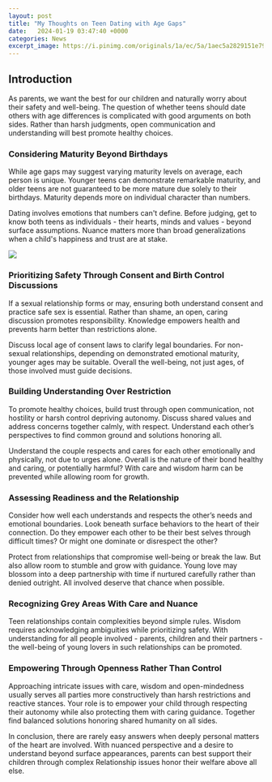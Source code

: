 ```yaml
---
layout: post
title: "My Thoughts on Teen Dating with Age Gaps"
date:   2024-01-19 03:47:40 +0000
categories: News
excerpt_image: https://i.pinimg.com/originals/1a/ec/5a/1aec5a2829151e79601b920553044d94.jpg
---
```

## Introduction
As parents, we want the best for our children and naturally worry about their safety and well-being. The question of whether teens should date others with age differences is complicated with good arguments on both sides. Rather than harsh judgments, open communication and understanding will best promote healthy choices.

### Considering Maturity Beyond Birthdays
While age gaps may suggest varying maturity levels on average, each person is unique. Younger teens can demonstrate remarkable maturity, and older teens are not guaranteed to be more mature due solely to their birthdays. Maturity depends more on individual character than numbers.

Dating involves emotions that numbers can't define. Before judging, get to know both teens as individuals - their hearts, minds and values - beyond surface assumptions. Nuance matters more than broad generalizations when a child's happiness and trust are at stake.


![](https://i.pinimg.com/originals/1a/ec/5a/1aec5a2829151e79601b920553044d94.jpg)
### Prioritizing Safety Through Consent and Birth Control Discussions  
If a sexual relationship forms or may, ensuring both understand consent and practice safe sex is essential. Rather than shame, an open, caring discussion promotes responsibility. Knowledge empowers health and prevents harm better than restrictions alone. 

Discuss local age of consent laws to clarify legal boundaries. For non-sexual relationships, depending on demonstrated emotional maturity, younger ages may be suitable. Overall the well-being, not just ages, of those involved must guide decisions.

### Building Understanding Over Restriction
To promote healthy choices, build trust through open communication, not hostility or harsh control depriving autonomy. Discuss shared values and address concerns together calmly, with respect. Understand each other’s perspectives to find common ground and solutions honoring all. 

Understand the couple respects and cares for each other emotionally and physically, not due to urges alone. Overall is the nature of their bond healthy and caring, or potentially harmful? With care and wisdom harm can be prevented while allowing room for growth.

### Assessing Readiness and the Relationship  
Consider how well each understands and respects the other’s needs and emotional boundaries. Look beneath surface behaviors to the heart of their connection. Do they empower each other to be their best selves through difficult times? Or might one dominate or disrespect the other?
 
Protect from relationships that compromise well-being or break the law. But also allow room to stumble and grow with guidance. Young love may blossom into a deep partnership with time if nurtured carefully rather than denied outright. All involved deserve that chance when possible.

### Recognizing Grey Areas With Care and Nuance
Teen relationships contain complexities beyond simple rules. Wisdom requires acknowledging ambiguities while prioritizing safety. With understanding for all people involved - parents, children and their partners - the well-being of young lovers in such relationships can be promoted.

### Empowering Through Openness Rather Than Control
Approaching intricate issues with care, wisdom and open-mindedness usually serves all parties more constructively than harsh restrictions and reactive stances. Your role is to empower your child through respecting their autonomy while also protecting them with caring guidance. Together find balanced solutions honoring shared humanity on all sides.

In conclusion, there are rarely easy answers when deeply personal matters of the heart are involved. With nuanced perspective and a desire to understand beyond surface appearances, parents can best support their children through complex Relationship issues honor their welfare above all else.